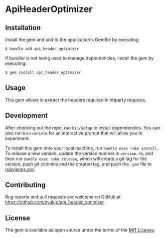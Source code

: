 # ApiHeaderOptimizer

## Installation

Install the gem and add to the application's Gemfile by executing:

    $ bundle add api_header_optimizer

If bundler is not being used to manage dependencies, install the gem by executing:

    $ gem install api_header_optimizer

## Usage

This gem allows to extract the headers required in httparty requests. 

## Development

After checking out the repo, run `bin/setup` to install dependencies. You can also run `bin/console` for an interactive prompt that will allow you to experiment.

To install this gem onto your local machine, run `bundle exec rake install`. To release a new version, update the version number in `version.rb`, and then run `bundle exec rake release`, which will create a git tag for the version, push git commits and the created tag, and push the `.gem` file to [rubygems.org](https://rubygems.org).

## Contributing

Bug reports and pull requests are welcome on GitHub at https://github.com/zygklp/api_header_optimizer.

## License

The gem is available as open source under the terms of the [MIT License](https://opensource.org/licenses/MIT).

